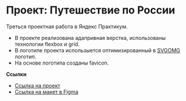 # Проект: Путешествие по России

Треться проектная работа в Яндекс Практикум.

* В проекте реализована адапривная верстка, использованы технологии flexbox и grid.
* В логотипе проекта использыется оптимизированный в [SVGOMG](https://jakearchibald.github.io/svgomg/) логотип.
* На основе логотипа созданы favicon.

**Ссылки**
* [Ссылка на проект](https://dyakovlevich.github.io/russian-travel/)
* [Ссылка на макет в Figma](https://www.figma.com/file/5S2WSbEFL6awjVWJ0NWL8Q/Sprint-3_-Russia-_-desktop-mobile?node-id=28503%3A0)